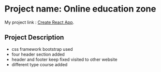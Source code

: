 # Project name: Online education zone

My project link : [Create React App](https://confident-wright-95411c.netlify.app/).

## Project Description 
- css framework bootstrap used
- four header section added
- header and footer keep fixed visited to other website
- different type course added






